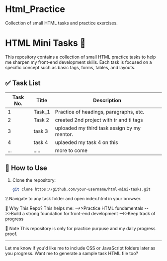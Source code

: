 # Html_Practice
Collection of small HTML tasks and practice exercises.
# HTML Mini Tasks 🚀

This repository contains a collection of small HTML practice tasks to help me sharpen my front-end development skills. Each task is focused on a specific concept such as basic tags, forms, tables, and layouts.

## ✅ Task List

| Task No. | Title        | Description                           |
|----------|--------------|---------------------------------------|
| 1 | Task_1   | Practice of headings, paragraphs, etc.|
| 2 | Task 2 | created 2nd project with tr and ti tags |
| 3 | task 3 | uploaded my third task assign by my mentor.|
| 4 | task 4 |uplaeded my task 4 on this|
| ... |.....| more to come    |

## 🔧 How to Use

1. Clone the repository:
   ```bash
   git clone https://github.com/your-username/html-mini-tasks.git
2.Navigate to any task folder and open index.html in your browser.

🧠 Why This Repo?
This helps me:
-->>Practice HTML fundamentals
-->>Build a strong foundation for front-end development
-->>Keep track of progress

📌 Note
This repository is only for practice purpuse and my daily progress proof.

---

Let me know if you'd like me to include CSS or JavaScript folders later as you progress. Want me to generate a sample task HTML file too?
